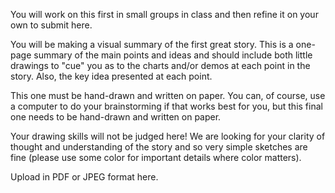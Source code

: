 
You will work on this first in small groups in class and then refine it on your own to submit here.  
  
You will be making a visual summary of the first great story. This is a one-page summary of the main points and ideas and should include both little drawings to "cue" you as to the charts and/or demos at each point in the story. Also, the key idea presented at each point.  
  
This one must be hand-drawn and written on paper. You can, of course, use a computer to do your brainstorming if that works best for you, but this final one needs to be hand-drawn and written on paper.  
  
Your drawing skills will not be judged here! We are looking for your clarity of thought and understanding of the story and so very simple sketches are fine (please use some color for important details where color matters).  
  
Upload in PDF or JPEG format here.